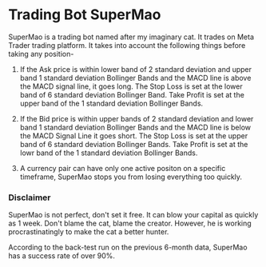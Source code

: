 # Trading Bot SuperMao

SuperMao is a trading bot named after my imaginary cat. It trades on Meta Trader trading platform. It takes into account
the following things before taking any position-

1. If the Ask price is within lower band of 2 standard deviation and upper band 1 standard deviation Bollinger Bands and the MACD line is above the MACD signal line,
it goes long. The Stop Loss is set at the lower band of 6 standard deviation Bollinger Band. Take Profit is set at the
upper band of the 1 standard deviation Bollinger Bands.

2. If the Bid price is within upper bands of 2 standard deviation and lower band 1 standard deviation Bollinger Bands and the MACD line is below the MACD
Signal Line it goes short. The Stop Loss is set at the upper band of 6 standard deviation Bollinger Bands. Take Profit is set 
at the lowr band of the 1 standard deviation Bollinger Bands. 

3. A currency pair can have only one active positon on a specific timeframe, SuperMao stops you from losing everything too quickly.  

### Disclaimer

SuperMao is not perfect, don't set it free. It can blow your capital as quickly as 1 week. Don't blame the cat, blame the creator. However, he is working procrastinatingly to make the cat a better hunter. 

According to the back-test run on the previous 6-month data, SuperMao has a success rate of over 90%. 